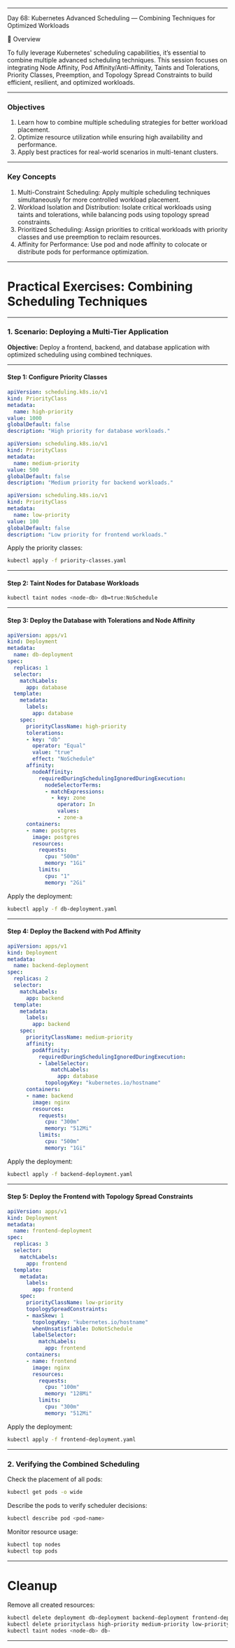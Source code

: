 ﻿---

Day 68: Kubernetes Advanced Scheduling — Combining Techniques for Optimized Workloads

📘 Overview

To fully leverage Kubernetes' scheduling capabilities, it’s essential to combine multiple advanced scheduling techniques. This session focuses on integrating Node Affinity, Pod Affinity/Anti-Affinity, Taints and Tolerations, Priority Classes, Preemption, and Topology Spread Constraints to build efficient, resilient, and optimized workloads.


---

### Objectives

1. Learn how to combine multiple scheduling strategies for better workload placement.
2. Optimize resource utilization while ensuring high availability and performance.
3. Apply best practices for real-world scenarios in multi-tenant clusters.

---

### Key Concepts

1. Multi-Constraint Scheduling: Apply multiple scheduling techniques simultaneously for more controlled workload placement.
2. Workload Isolation and Distribution: Isolate critical workloads using taints and tolerations, while balancing pods using topology spread constraints.
3. Prioritized Scheduling: Assign priorities to critical workloads with priority classes and use preemption to reclaim resources.
4. Affinity for Performance: Use pod and node affinity to colocate or distribute pods for performance optimization.

---

# Practical Exercises: Combining Scheduling Techniques

---

### 1. Scenario: Deploying a Multi-Tier Application

**Objective:** Deploy a frontend, backend, and database application with optimized scheduling using combined techniques.

---

#### Step 1: Configure Priority Classes

```yaml
apiVersion: scheduling.k8s.io/v1
kind: PriorityClass
metadata:
  name: high-priority
value: 1000
globalDefault: false
description: "High priority for database workloads."
```

```yaml
apiVersion: scheduling.k8s.io/v1
kind: PriorityClass
metadata:
  name: medium-priority
value: 500
globalDefault: false
description: "Medium priority for backend workloads."
```

```yaml
apiVersion: scheduling.k8s.io/v1
kind: PriorityClass
metadata:
  name: low-priority
value: 100
globalDefault: false
description: "Low priority for frontend workloads."
```

Apply the priority classes:

```bash
kubectl apply -f priority-classes.yaml
```

---

#### Step 2: Taint Nodes for Database Workloads

```bash
kubectl taint nodes <node-db> db=true:NoSchedule
```

---

#### Step 3: Deploy the Database with Tolerations and Node Affinity

```yaml
apiVersion: apps/v1
kind: Deployment
metadata:
  name: db-deployment
spec:
  replicas: 1
  selector:
    matchLabels:
      app: database
  template:
    metadata:
      labels:
        app: database
    spec:
      priorityClassName: high-priority
      tolerations:
      - key: "db"
        operator: "Equal"
        value: "true"
        effect: "NoSchedule"
      affinity:
        nodeAffinity:
          requiredDuringSchedulingIgnoredDuringExecution:
            nodeSelectorTerms:
            - matchExpressions:
              - key: zone
                operator: In
                values:
                - zone-a
      containers:
      - name: postgres
        image: postgres
        resources:
          requests:
            cpu: "500m"
            memory: "1Gi"
          limits:
            cpu: "1"
            memory: "2Gi"
```

Apply the deployment:

```bash
kubectl apply -f db-deployment.yaml
```

---

#### Step 4: Deploy the Backend with Pod Affinity

```yaml
apiVersion: apps/v1
kind: Deployment
metadata:
  name: backend-deployment
spec:
  replicas: 2
  selector:
    matchLabels:
      app: backend
  template:
    metadata:
      labels:
        app: backend
    spec:
      priorityClassName: medium-priority
      affinity:
        podAffinity:
          requiredDuringSchedulingIgnoredDuringExecution:
          - labelSelector:
              matchLabels:
                app: database
            topologyKey: "kubernetes.io/hostname"
      containers:
      - name: backend
        image: nginx
        resources:
          requests:
            cpu: "300m"
            memory: "512Mi"
          limits:
            cpu: "500m"
            memory: "1Gi"
```

Apply the deployment:

```bash
kubectl apply -f backend-deployment.yaml
```

---

#### Step 5: Deploy the Frontend with Topology Spread Constraints

```yaml
apiVersion: apps/v1
kind: Deployment
metadata:
  name: frontend-deployment
spec:
  replicas: 3
  selector:
    matchLabels:
      app: frontend
  template:
    metadata:
      labels:
        app: frontend
    spec:
      priorityClassName: low-priority
      topologySpreadConstraints:
      - maxSkew: 1
        topologyKey: "kubernetes.io/hostname"
        whenUnsatisfiable: DoNotSchedule
        labelSelector:
          matchLabels:
            app: frontend
      containers:
      - name: frontend
        image: nginx
        resources:
          requests:
            cpu: "100m"
            memory: "128Mi"
          limits:
            cpu: "300m"
            memory: "512Mi"
```

Apply the deployment:

```bash
kubectl apply -f frontend-deployment.yaml
```

---

### 2. Verifying the Combined Scheduling

Check the placement of all pods:

```bash
kubectl get pods -o wide
```

Describe the pods to verify scheduler decisions:

```bash
kubectl describe pod <pod-name>
```

Monitor resource usage:

```bash
kubectl top nodes
kubectl top pods
```

---

# Cleanup

Remove all created resources:

```bash
kubectl delete deployment db-deployment backend-deployment frontend-deployment
kubectl delete priorityclass high-priority medium-priority low-priority
kubectl taint nodes <node-db> db-
```

---
